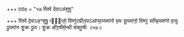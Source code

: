 +++
title = "५७ विश्वे देवाऽअंशुषु"

+++
विश्वे॑ दे॒वाऽअ॒ꣳशुषु॒ न्यु᳖प्तो॒ विष्णु॑राप्रीत॒पाऽआ॑प्या॒य्यमा॑नो य॒मः सू॒यमा॑नो॒ विष्णुः॑ सम्भ्रि॒यमा॑णो वा॒युः पू॒यमा॑नः शु॒क्रः पू॒तः। शु॒क्रः क्षी॑र॒श्रीर्म॒न्थी स॑क्तु॒श्रीः ॥५७॥